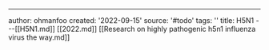 ---
author: ohmanfoo
created: '2022-09-15'
source: '#todo'
tags: ''
title: H5N1
---[[H5N1.md]]
[[2022.md]]
[[Research on highly pathogenic h5n1 influenza virus the way.md]]
